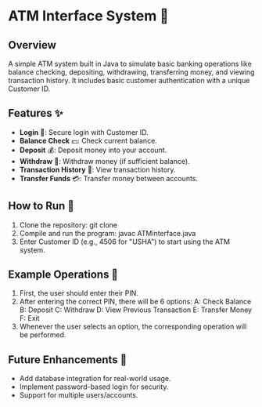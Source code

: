# ATM Interface System 🏧

## Overview
A simple ATM system built in Java to simulate basic banking operations like balance checking, depositing, withdrawing, transferring money, and viewing transaction history. It includes basic customer authentication with a unique Customer ID.

## Features ✨
- **Login** 🔑: Secure login with Customer ID.
- **Balance Check** 💵: Check current balance.
- **Deposit** 💰: Deposit money into your account.
- **Withdraw** 🏧: Withdraw money (if sufficient balance).
- **Transaction History** 📜: View transaction history.
- **Transfer Funds** 💳: Transfer money between accounts.

## How to Run 🚀
1. Clone the repository:
   git clone 
2. Compile and run the program:
   javac ATMinterface.java
3. Enter Customer ID (e.g., 4506 for "USHA") to start using the ATM system.

## Example Operations 📱
1. First, the user should enter their PIN.
2. After entering the correct PIN, there will be 6 options:
  A: Check Balance
  B: Deposit
  C: Withdraw
  D: View Previous Transaction
  E: Transfer Money
  F: Exit
3. Whenever the user selects an option, the corresponding operation will be performed.

## Future Enhancements 🔮
- Add database integration for real-world usage.
- Implement password-based login for security.
- Support for multiple users/accounts.
